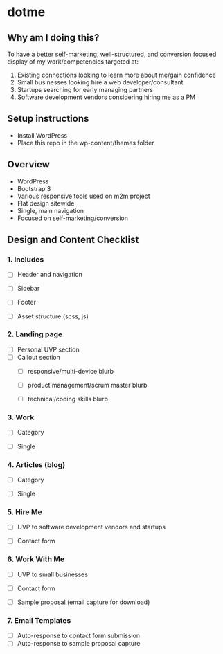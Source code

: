 dotme
==========

## Why am I doing this?
To have a better self-marketing, well-structured, and conversion focused display of my work/competencies targeted at:
1. Existing connections looking to learn more about me/gain confidence
2. Small businesses looking hire a web developer/consultant
3. Startups searching for early managing partners
4. Software development vendors considering hiring me as a PM


## Setup instructions
* Install WordPress
* Place this repo in the wp-content/themes folder


## Overview
* WordPress
* Bootstrap 3
* Various responsive tools used on m2m project
* Flat design sitewide
* Single, main navigation
* Focused on self-marketing/conversion


## Design and Content Checklist
### 1. Includes
- [ ] Header and navigation
- [ ] Sidebar
- [ ] Footer
- [ ] Asset structure (scss, js)


### 2. Landing page
- [ ] Personal UVP section
- [ ] Callout section
	- [ ] responsive/multi-device blurb
	- [ ] product management/scrum master blurb
	- [ ] technical/coding skills blurb


### 3. Work
- [ ] Category
- [ ] Single 


### 4. Articles (blog)
- [ ] Category
- [ ] Single 


### 5. Hire Me
- [ ] UVP to software development vendors and startups
- [ ] Contact form


### 6. Work With Me
- [ ] UVP to small businesses
- [ ] Contact form
- [ ] Sample proposal (email capture for download)


### 7. Email Templates
- [ ] Auto-response to contact form submission
- [ ] Auto-response to sample proposal capture